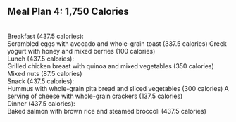 ## Meal Plan 4: 1,750 Calories
<br>
Breakfast (437.5 calories):
<br>
Scrambled eggs with avocado and whole-grain toast (337.5 calories)
Greek yogurt with honey and mixed berries (100 calories)
<br>
Lunch (437.5 calories):
<br>
Grilled chicken breast with quinoa and mixed vegetables (350 calories)
Mixed nuts (87.5 calories)
<br>
Snack (437.5 calories):
<br>
Hummus with whole-grain pita bread and sliced vegetables (300 calories)
A serving of cheese with whole-grain crackers (137.5 calories)
<br>
Dinner (437.5 calories):
<br>
Baked salmon with brown rice and steamed broccoli (437.5 calories)
